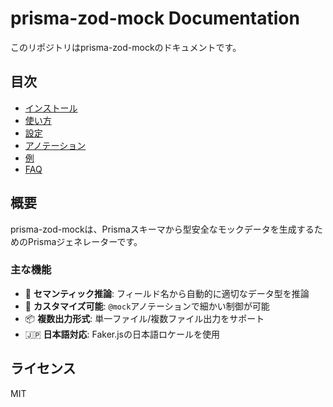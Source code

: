# prisma-zod-mock Documentation

このリポジトリはprisma-zod-mockのドキュメントです。

## 目次

- [インストール](./installation.md)
- [使い方](./usage.md)
- [設定](./configuration.md)
- [アノテーション](./annotations.md)
- [例](./examples/)
- [FAQ](./faq.md)

## 概要

prisma-zod-mockは、Prismaスキーマから型安全なモックデータを生成するためのPrismaジェネレーターです。

### 主な機能

- 🎯 **セマンティック推論**: フィールド名から自動的に適切なデータ型を推論
- 🔧 **カスタマイズ可能**: `@mock`アノテーションで細かい制御が可能
- 📦 **複数出力形式**: 単一ファイル/複数ファイル出力をサポート
- 🇯🇵 **日本語対応**: Faker.jsの日本語ロケールを使用

## ライセンス

MIT
